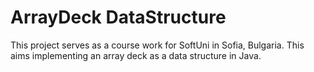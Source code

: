 # ArrayDeck DataStructure
This project serves as a course work for SoftUni in Sofia, Bulgaria. This aims implementing an array deck as a data structure in Java.
